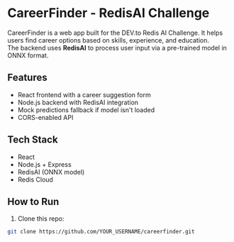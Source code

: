 # CareerFinder - RedisAI Challenge

CareerFinder is a web app built for the DEV.to Redis AI Challenge. It helps users find career options based on skills, experience, and education.  
The backend uses **RedisAI** to process user input via a pre-trained model in ONNX format.  

## Features
- React frontend with a career suggestion form
- Node.js backend with RedisAI integration
- Mock predictions fallback if model isn't loaded
- CORS-enabled API

## Tech Stack
- React
- Node.js + Express
- RedisAI (ONNX model)
- Redis Cloud

## How to Run
1. Clone this repo:
```bash
git clone https://github.com/YOUR_USERNAME/careerfinder.git
